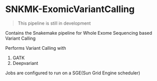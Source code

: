 # SNKMK-ExomicVariantCalling

> This pipeline is still in development

Contains the Snakemake pipeline for Whole Exome Sequencing based Variant Calling

Performs Variant Calling with 
1. GATK
2. Deepvariant

Jobs are configured to run on a SGE(Sun Grid Engine scheduler)
